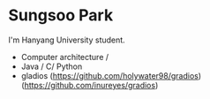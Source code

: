 Sungsoo Park
======

I'm Hanyang University student.
 * Computer architecture /
 * Java / C/ Python
 * gladios (https://github.com/holywater98/gradios)(https://github.com/inureyes/gradios)